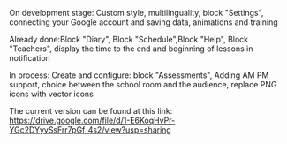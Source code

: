 On development stage: Custom style, multilinguality, block "Settings", connecting your Google account and saving data, animations and training

Already done:Block "Diary", Block "Schedule",Block "Help", Block "Teachers", display the time to the end and beginning of lessons in notification

In process: Create and configure: 
block "Assessments", Adding AM PM support, choice between the school room and the audience, replace PNG icons with vector icons

The current version can be found at this link: https://drive.google.com/file/d/1-E6KoqHvPr-YGc2DYyvSsFrr7pGf_4s2/view?usp=sharing
